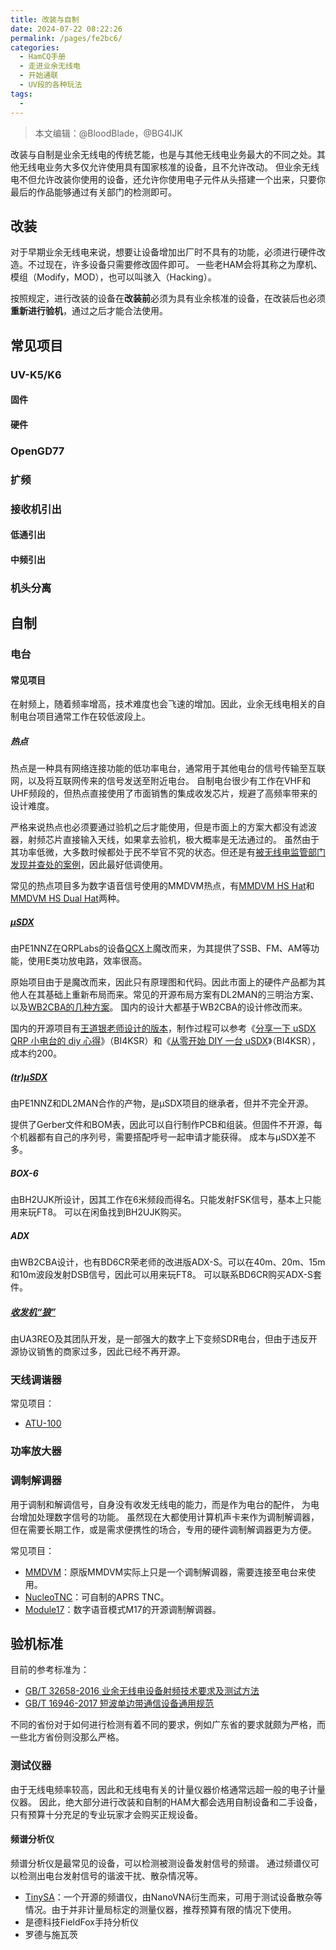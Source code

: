 ```yaml
---
title: 改装与自制
date: 2024-07-22 08:22:26
permalink: /pages/fe2bc6/
categories:
  - HamCQ手册
  - 走进业余无线电
  - 开始通联
  - UV段的各种玩法
tags:
  - 
---
```


> 本文编辑：@BloodBlade，@BG4IJK

改装与自制是业余无线电的传统艺能，也是与其他无线电业务最大的不同之处。其他无线电业务大多仅允许使用具有国家核准的设备，且不允许改动。
但业余无线电不但允许改装你使用的设备，还允许你使用电子元件从头搭建一个出来，只要你最后的作品能够通过有关部门的检测即可。

## 改装

对于早期业余无线电来说，想要让设备增加出厂时不具有的功能，必须进行硬件改造。不过现在，许多设备只需要修改固件即可。
一些老HAM会将其称之为摩机、模组（Modify，MOD），也可以叫骇入（Hacking）。

按照规定，进行改装的设备在**改装前**必须为具有业余核准的设备，在改装后也必须**重新进行验机**，通过之后才能合法使用。

## 常见项目

### UV-K5/K6

#### 固件
#### 硬件

### OpenGD77

### 扩频
### 接收机引出
#### 低通引出
#### 中频引出
### 机头分离

## 自制

### 电台

#### 常见项目

在射频上，随着频率增高，技术难度也会飞速的增加。因此，业余无线电相关的自制电台项目通常工作在较低波段上。

##### 热点

热点是一种具有网络连接功能的低功率电台，通常用于其他电台的信号传输至互联网，以及将互联网传来的信号发送至附近电台。
自制电台很少有工作在VHF和UHF频段的，但热点直接使用了市面销售的集成收发芯片，规避了高频率带来的设计难度。

严格来说热点也必须要通过验机之后才能使用，但是市面上的方案大都没有滤波器，射频芯片直接输入天线，如果拿去验机，极大概率是无法通过的。
虽然由于其功率低微，大多数时候都处于民不举官不究的状态。但还是有[被无线电监管部门发现并查处的案例](https://forum.hamcq.cn/d/2553/29)，因此最好低调使用。

常见的热点项目多为数字语音信号使用的MMDVM热点，有[MMDVM HS Hat](https://github.com/mathisschmieder/MMDVM_HS_Hat)和[MMDVM HS Dual Hat](https://github.com/phl0/MMDVM_HS_Dual_Hat)两种。

##### [μSDX](https://github.com/threeme3/usdx)

由PE1NNZ在QRPLabs的设备[QCX](https://qrp-labs.com/qcx.html)上魔改而来，为其提供了SSB、FM、AM等功能，使用E类功放电路，效率很高。

原始项目由于是魔改而来，因此只有原理图和代码。因此市面上的硬件产品都为其他人在其基础上重新布局而来。常见的开源布局方案有DL2MAN的三明治方案、以及[WB2CBA的几种方案](https://antrak.org.tr/author/barbarosasuroglu/)。
国内的设计大都基于WB2CBA的设计修改而来。

国内的开源项目有[王道银老师设计的版本](https://gitee.com/csqwdy/usdx)，制作过程可以参考《[分享一下 uSDX QRP 小电台的 diy 心得](https://forum.hamcq.cn/d/1925)》（BI4KSR）和《[从零开始 DIY 一台 uSDX](https://forum.hamcq.cn/d/2905)》（BI4KSR），成本约200。

##### [(tr)μSDX](https://dl2man.de/)

由PE1NNZ和DL2MAN合作的产物，是μSDX项目的继承者，但并不完全开源。

提供了Gerber文件和BOM表，因此可以自行制作PCB和组装。但固件不开源，每个机器都有自己的序列号，需要搭配呼号一起申请才能获得。
成本与μSDX差不多。

##### BOX-6

由BH2UJK所设计，因其工作在6米频段而得名。只能发射FSK信号，基本上只能用来玩FT8。
可以在闲鱼找到BH2UJK购买。

##### ADX

由WB2CBA设计，也有BD6CR荣老师的改进版ADX-S。可以在40m、20m、15m和10m波段发射DSB信号，因此可以用来玩FT8。
可以联系BD6CR购买ADX-S套件。

##### [收发机“狼”](https://ua3reo.ru/tag/transiver-ua3reo/)

由UA3REO及其团队开发，是一部强大的数字上下变频SDR电台，但由于违反开源协议销售的商家过多，因此已经不再开源。

### 天线调谐器

常见项目：

* [ATU-100](https://github.com/Dfinitski/N7DDC-ATU-100-mini-and-extended-boards)

### 功率放大器

### 调制解调器

用于调制和解调信号，自身没有收发无线电的能力，而是作为电台的配件， 为电台增加处理数字信号的功能。
虽然现在大都使用计算机声卡来作为调制解调器，但在需要长期工作，或是需求便携性的场合，专用的硬件调制解调器更为方便。

常见项目：

* [MMDVM](https://github.com/g4klx/MMDVM)：原版MMDVM实际上只是一个调制解调器，需要连接至电台来使用。
* [NucleoTNC](http://www.mobilinkd.com/2019/06/24/nucleotnc/)：可自制的APRS TNC。
* [Module17](https://github.com/M17-Project/Module_17)：数字语音模式M17的开源调制解调器。

## 验机标准

目前的参考标准为：
* [GB/T 32658-2016 业余无线电设备射频技术要求及测试方法](https://std.samr.gov.cn/gb/search/gbDetailed?id=71F772D812DED3A7E05397BE0A0AB82A)
* [GB/T 16946-2017 短波单边带通信设备通用规范](https://std.samr.gov.cn/gb/search/gbDetailed?id=71F772D8292ED3A7E05397BE0A0AB82A)

不同的省份对于如何进行检测有着不同的要求，例如广东省的要求就颇为严格，而一些北方省份则没那么严格。

### 测试仪器

由于无线电频率较高，因此和无线电有关的计量仪器价格通常远超一般的电子计量仪器。
因此，绝大部分进行改装和自制的HAM大都会选用自制设备和二手设备，只有预算十分充足的专业玩家才会购买正规设备。

#### 频谱分析仪

频谱分析仪是最常见的设备，可以检测被测设备发射信号的频谱。
通过频谱仪可以检测出电台发射信号的谐波干扰、散杂情况等。

* [TinySA](https://github.com/erikkaashoek/tinySA)：一个开源的频谱仪，由NanoVNA衍生而来，可用于测试设备散杂等情况。由于并非计量局标定的测量仪器，推荐预算有限的情况下使用。
* 是德科技FieldFox手持分析仪
* 罗德与施瓦茨
